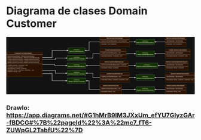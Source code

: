 #  Diagrama de clases Domain Customer

![](https://github.com/iancinti/hotel-g3-back/blob/develop/diagrams/Dominio%20Customer.drawio.png)

### DrawIo: https://app.diagrams.net/#G1hMrB9lM3JXxUm_efYU7GlyzGAr-fBDCG#%7B%22pageId%22%3A%22mc7_fT6-ZUWpGL2TabfU%22%7D

